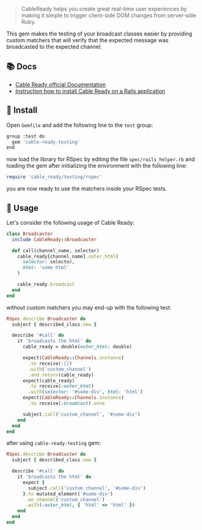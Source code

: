 > CableReady helps you create great real-time user experiences by making it simple to trigger client-side DOM changes from server-side Ruby.

This gem makes the testing of your broadcast classes easier by providing custom matchers that will verify that the expected message was broadcasted to the expected channel.

## 📚 Docs

- [Cable Ready official Documentation](https://cableready.stimulusreflex.com)
- [Instruction how to install Cable Ready on a Rails application](https://pdabrowski.com/articles/cable-ready-with-action-cable)

## 🚀 Install

Open `Gemfile` and add the following line to the `test` group:

```sh
group :test do
  gem 'cable-ready-testing'
end
```

now load the library for RSpec by editing the file `spec/rails_helper.rb` and loading the gem after initializing the environment with the following line:

```ruby
require 'cable_ready/testing/rspec'
```

you are now ready to use the matchers inside your RSpec tests.

## 🎲 Usage

Let's consider the following usage of Cable Ready:

```ruby
class Broadcaster
  include CableReady::Broadcaster

  def call(channel_name, selector)
    cable_ready[channel_name].outer_html(
      selector: selector,
      html: 'some html'
    )

    cable_ready.broadcast
  end
end
```

without custom matchers you may end-up with the following test:

```ruby
RSpec.describe Broadcaster do
  subject { described_class.new }

  describe '#call' do
    it 'broadcasts the html' do
      cable_ready = double(outer_html: double)

      expect(CableReady::Channels.instance)
        .to receive(:[])
        .with('custom_channel')
        .and_return(cable_ready)
      expect(cable_ready)
        .to receive(:outer_html)
        .with(selector: '#some-div', html: 'html')
      expect(CableReady::Channels.instance)
        .to receive(:broadcast).once

      subject.call('custom_channel', '#some-div')
    end
  end
end
```

after using `cable-ready-testing` gem:

```ruby
RSpec.describe Broadcaster do
  subject { described_class.new }

  describe '#call' do
    it 'broadcasts the html' do
      expect {
        subject.call('custom_channel', '#some-div')
      }.to mutated_element('#some-div')
       .on_channel('custom_channel')
       .with(:outer_html, { 'html' => 'html' })
    end
  end
end
```
